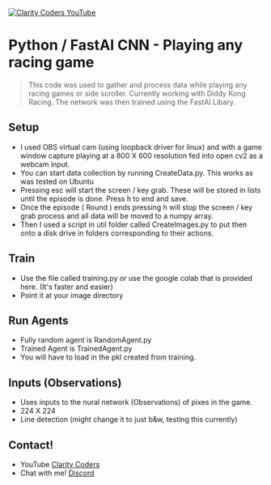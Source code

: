 <a href="https://youtu.be/GS_0ZKzrvk0" target="_blank"><img src="https://i.imgur.com/sG7xxyc.png" title="Clarity Coders YouTube" /></a>
# Python / FastAI CNN - Playing any racing game
> This code was used to gather and process data while playing any racing games or side scroller. Currently working with Diddy Kong Racing.
> The network was then trained using the FastAI Libary. 

## Setup
- I used OBS virtual cam (using loopback driver for linux) and with a game window capture playing at a 800 X 600 resolution fed into open cv2 as a webcam input.
- You can start data collection by running CreateData.py. This works as was tested on Ubuntu
- Pressing esc will start the screen / key grab. These will be stored in lists until the episode is done. Press h to end and save.
- Once the episode ( Round ) ends pressing h will stop the screen / key grab process and all data will be moved to a numpy array.
- Then I used a script in util folder called CreateImages.py to put then onto a disk drive in folders corresponding to their actions.

## Train
- Use the file called training.py or use the google colab that is provided here. (It's faster and easier)
- Point it at your image directory

## Run Agents
- Fully random agent is RandomAgent.py
- Trained Agent is TrainedAgent.py
- You will have to load in the pkl created from training.

## Inputs (Observations)
- Uses inputs to the nural network (Observations) of pixes in the game.
- 224 X 224
- Line detection (might change it to just b&w, testing this currently)

## Contact!
- YouTube <a href="https://www.youtube.com/claritycoders" target="_blank">Clarity Coders</a>
- Chat with me! <a href="https://discord.gg/cAWW5qq" target="_blank">Discord</a>
